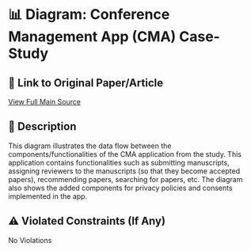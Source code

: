 # 📊 Diagram: Conference Management App (CMA) Case-Study

## 🔗 Link to Original Paper/Article
[View Full Main Source](<https://www.research-collection.ethz.ch/handle/20.500.11850/641986>)

## 📝 Description
This diagram illustrates the data flow between the components/functionalities of the CMA application from the study. This application contains functionalities such as submitting manuscripts, assigning reviewers to the manuscripts (so that they become accepted papers), recommending papers, searching for papers, etc. The diagram also shows the added components for privacy policies and consents implemented in the app.

## ⚠️ Violated Constraints (If Any)
No Violations





